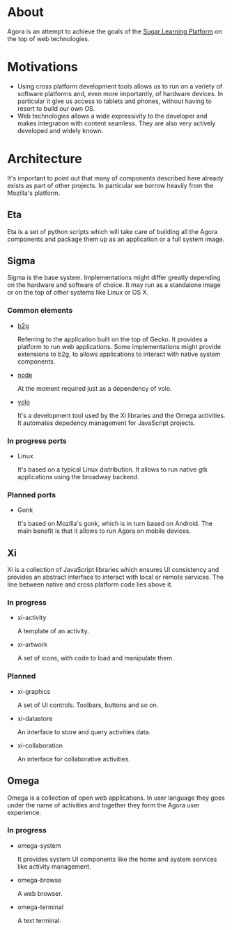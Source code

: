 # About

Agora is an attempt to achieve the goals of the
[Sugar Learning Platform](http://sugarlabs.org/) on the top of web
technologies.

# Motivations

* Using cross platform development tools allows us to run on a variety of
software platforms and, even more importantly, of hardware devices. In
particular it give us access to tablets and phones, without having to resort
to build our own OS.
* Web technologies allows a wide expressivity to the developer and makes
integration with content seamless. They are also very actively developed and
widely known.

# Architecture

It's important to point out that many of components described here already
exists as part of other projects. In particular we borrow heavily from the
Mozilla's platform.

## Eta

Eta is a set of python scripts which will take care of building all the Agora
components and package them up as an application or a full system image.

## Sigma

Sigma is the base system. Implementations might differ greatly depending on
the hardware and software of choice. It may run as a standalone image or on
the top of other systems like Linux or OS X.

### Common elements

* [b2g](http://wiki.mozilla.org/B2G)

    Referring to the application built on the top of Gecko. It provides a
    platform to run web applications. Some implementations might provide
    extensions to b2g, to allows applications to interact with native system
    components.

* [node](http://nodejs.org/)

    At the moment required just as a dependency of volo.

* [volo](http://volojs.org/)

    It's a development tool used by the Xi libraries and the Omega activities.
    It automates depedency management for JavaScript projects.

### In progress ports

* Linux

    It's based on a typical Linux distribution. It allows to run native
    gtk applications using the broadway backend.

### Planned ports

* Gonk

    It's based on Mozilla's gonk, which is in turn based on Android. The
    main benefit is that it allows to run Agora on mobile devices.

## Xi

Xi is a collection of JavaScript libraries which ensures UI consistency and
provides an abstract interface to interact with local or remote services. The
line between native and cross platform code lies above it.

### In progress

* xi-activity

    A template of an activity.

* xi-artwork

    A set of icons, with code to load and manipulate them.

### Planned

* xi-graphics

    A set of UI controls. Toolbars, buttons and so on.

* xi-datastore

    An interface to store and query activities data.

* xi-collaboration

    An interface for collaborative activities.

## Omega

Omega is a collection of open web applications. In user language they goes
under the name of activities and together they form the Agora user experience.

### In progress

* omega-system

    It provides system UI components like the home and system services like
    activity management.

* omega-browse

    A web browser.

* omega-terminal

    A text terminal.

